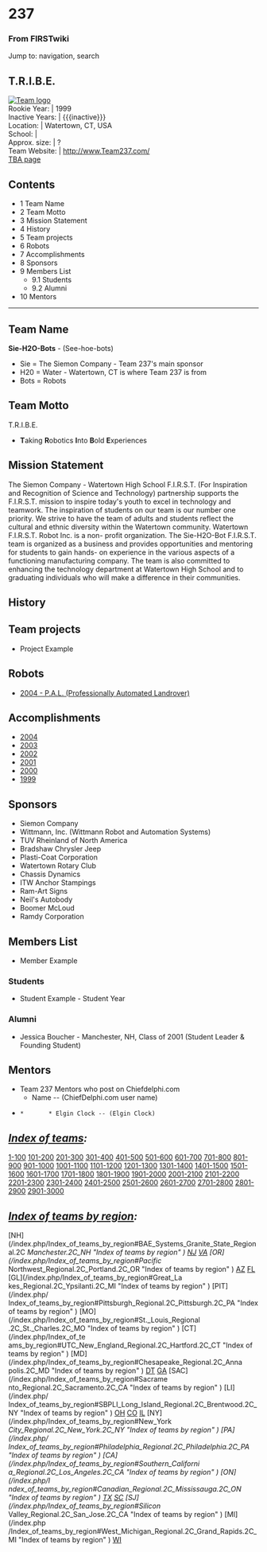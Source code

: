 # 237

### From FIRSTwiki

Jump to: navigation, search

T.R.I.B.E.  
---  
[![Team logo](/media/b/b2/Theteamlogo.jpg)](/index.php/Image:Theteamlogo.jpg
"Team logo" )  
Rookie Year: | 1999  
Inactive Years: | {{{inactive}}}  
Location: | Watertown, CT, USA  
School: |  
Approx. size: | ?  
Team Website: | <http://www.Team237.com/>  
[TBA page](http://www.thebluealliance.net/tbatv/team.php?team=237
"http://www.thebluealliance.net/tbatv/team.php?team=237" )  
  
  

## Contents

  * 1 Team Name
  * 2 Team Motto
  * 3 Mission Statement
  * 4 History
  * 5 Team projects
  * 6 Robots
  * 7 Accomplishments
  * 8 Sponsors
  * 9 Members List
    * 9.1 Students
    * 9.2 Alumni
  * 10 Mentors  
---  
  

## Team Name

**Sie-H2O-Bots** \- (See-hoe-bots) 

  * Sie = The Siemon Company - Team 237's main sponsor 
  * H20 = Water - Watertown, CT is where Team 237 is from 
  * Bots = Robots 


## Team Motto

T.R.I.B.E.

  * **T**aking **R**obotics **I**nto **B**old **E**xperiences 


## Mission Statement

The Siemon Company - Watertown High School F.I.R.S.T. (For Inspiration and
Recognition of Science and Technology) partnership supports the F.I.R.S.T.
mission to inspire today's youth to excel in technology and teamwork. The
inspiration of students on our team is our number one priority. We strive to
have the team of adults and students reflect the cultural and ethnic diversity
within the Watertown community. Watertown F.I.R.S.T. Robot Inc. is a non-
profit organization. The Sie-H2O-Bot F.I.R.S.T. team is organized as a
business and provides opportunities and mentoring for students to gain hands-
on experience in the various aspects of a functioning manufacturing company.
The team is also committed to enhancing the technology department at Watertown
High School and to graduating individuals who will make a difference in their
communities.


## History


## Team projects

  * Project Example 


## Robots

  * [2004 - P.A.L. (Professionally Automated Landrover)](/index.php/237_in_2004 "237 in 2004" )


## Accomplishments

  * [2004](/index.php/237_in_2004 "237 in 2004" )
  * [2003](/index.php/237_in_2003 "237 in 2003" )
  * [2002](/index.php/237_in_2002 "237 in 2002" )
  * [2001](/index.php?title=237_in_2001&action=edit "237 in 2001" )
  * [2000](/index.php?title=237_in_2000&action=edit "237 in 2000" )
  * [1999](/index.php?title=237_in_1999&action=edit "237 in 1999" )


## Sponsors

  * Siemon Company 
  * Wittmann, Inc. (Wittmann Robot and Automation Systems) 
  * TUV Rheinland of North America 
  * Bradshaw Chrysler Jeep 
  * Plasti-Coat Corporation 
  * Watertown Rotary Club 
  * Chassis Dynamics 
  * ITW Anchor Stampings 
  * Ram-Art Signs 
  * Neil's Autobody 
  * Boomer McLoud 
  * Ramdy Corporation 


## Members List

  * Member Example 


### Students

  * Student Example - Student Year 


### Alumni

  * Jessica Boucher - Manchester, NH, Class of 2001 (Student Leader &amp; Founding Student) 


## Mentors

  * Team 237 Mentors who post on Chiefdelphi.com 
    * Name -- (ChiefDelphi.com user name) 
  *     *       * Elgin Clock -- (Elgin Clock) 
_[Index of teams](/index.php/Index_of_teams "Index of teams" ):_  
---  
  
[1-100](/index.php/Index_of_teams#1-100 "Index of teams" )
[101-200](/index.php/Index_of_teams#101-200 "Index of teams" )
[201-300](/index.php/Index_of_teams#201-300 "Index of teams" )
[301-400](/index.php/Index_of_teams#301-400 "Index of teams" )
[401-500](/index.php/Index_of_teams#401-500 "Index of teams" )
[501-600](/index.php/Index_of_teams#501-600 "Index of teams" )
[601-700](/index.php/Index_of_teams#601-700 "Index of teams" )
[701-800](/index.php/Index_of_teams#701-800 "Index of teams" )
[801-900](/index.php/Index_of_teams#801-900 "Index of teams" )
[901-1000](/index.php/Index_of_teams#901-1000 "Index of teams" )
[1001-1100](/index.php/Index_of_teams#1001-1100 "Index of teams" )
[1101-1200](/index.php/Index_of_teams#1101-1200 "Index of teams" )
[1201-1300](/index.php/Index_of_teams#1201-1300 "Index of teams" )
[1301-1400](/index.php/Index_of_teams#1301-1400 "Index of teams" )
[1401-1500](/index.php/Index_of_teams#1401-1500 "Index of teams" )
[1501-1600](/index.php/Index_of_teams#1501-1600 "Index of teams" )
[1601-1700](/index.php/Index_of_teams#1601-1700 "Index of teams" )
[1701-1800](/index.php/Index_of_teams#1701-1800 "Index of teams" )
[1801-1900](/index.php/Index_of_teams#1801-1900 "Index of teams" )
[1901-2000](/index.php/Index_of_teams#1901-2000 "Index of teams" )
[2001-2100](/index.php/Index_of_teams#2001-2100 "Index of teams" )
[2101-2200](/index.php/Index_of_teams#2101-2200 "Index of teams" )
[2201-2300](/index.php/Index_of_teams#2201-2300 "Index of teams" )
[2301-2400](/index.php/Index_of_teams#2301-2400 "Index of teams" )
[2401-2500](/index.php/Index_of_teams#2401-2500 "Index of teams" )
[2501-2600](/index.php/Index_of_teams#2501-2600 "Index of teams" )
[2601-2700](/index.php/Index_of_teams#2601-2700 "Index of teams" )
[2701-2800](/index.php/Index_of_teams#2701-2800 "Index of teams" )
[2801-2900](/index.php/Index_of_teams#2801-2900 "Index of teams" )
[2901-3000](/index.php/Index_of_teams#2901-3000 "Index of teams" )  
  
_[Index of teams by region](/index.php/Index_of_teams_by_region "Index of
teams by region" ):_  
---  
  
[NH](/index.php/Index_of_teams_by_region#BAE_Systems_Granite_State_Regional.2C
_Manchester.2C_NH "Index of teams by region" )
[NJ](/index.php/Index_of_teams_by_region#New_Jersey_Regional.2C_Trenton.2C_NJ
"Index of teams by region" )
[VA](/index.php/Index_of_teams_by_region#NASA.2FVCU_Regional.2C_Richmond.2C_VA
"Index of teams by region" ) [OR](/index.php/Index_of_teams_by_region#Pacific_
Northwest_Regional.2C_Portland.2C_OR "Index of teams by region" )
[AZ](/index.php/Index_of_teams_by_region#Arizona_Regional.2C_Phoenix.2C_AZ
"Index of teams by region" )
[FL](/index.php/Index_of_teams_by_region#Florida_Regional.2C_Orlando.2C_FL
"Index of teams by region" ) [GL](/index.php/Index_of_teams_by_region#Great_La
kes_Regional.2C_Ypsilanti.2C_MI "Index of teams by region" ) [PIT](/index.php/
Index_of_teams_by_region#Pittsburgh_Regional.2C_Pittsburgh.2C_PA "Index of
teams by region" ) [MO](/index.php/Index_of_teams_by_region#St._Louis_Regional
.2C_St._Charles.2C_MO "Index of teams by region" ) [CT](/index.php/Index_of_te
ams_by_region#UTC_New_England_Regional.2C_Hartford.2C_CT "Index of teams by
region" ) [MD](/index.php/Index_of_teams_by_region#Chesapeake_Regional.2C_Anna
polis.2C_MD "Index of teams by region" )
[DT](/index.php/Index_of_teams_by_region#Detroit_Regional.2C_Detroit.2C_MI
"Index of teams by region" )
[GA](/index.php/Index_of_teams_by_region#Peachtree_Regional.2C_Duluth.2C_GA
"Index of teams by region" ) [SAC](/index.php/Index_of_teams_by_region#Sacrame
nto_Regional.2C_Sacramento.2C_CA "Index of teams by region" ) [LI](/index.php/
Index_of_teams_by_region#SBPLI_Long_Island_Regional.2C_Brentwood.2C_NY "Index
of teams by region" )
[OH](/index.php/Index_of_teams_by_region#Buckeye_Regional.2C_Cleveland.2C_OH
"Index of teams by region" )
[CO](/index.php/Index_of_teams_by_region#Colorado_Regional.2C_Denver.2C_CO
"Index of teams by region" )
[IL](/index.php/Index_of_teams_by_region#Midwest_Regional.2C_Evanston.2C_IL
"Index of teams by region" ) [NY](/index.php/Index_of_teams_by_region#New_York
_City_Regional.2C_New_York.2C_NY "Index of teams by region" ) [PA](/index.php/
Index_of_teams_by_region#Philadelphia_Regional.2C_Philadelphia.2C_PA "Index of
teams by region" ) [CA](/index.php/Index_of_teams_by_region#Southern_Californi
a_Regional.2C_Los_Angeles.2C_CA "Index of teams by region" ) [ON](/index.php/I
ndex_of_teams_by_region#Canadian_Regional.2C_Mississauga.2C_ON "Index of teams
by region" )
[TX](/index.php/Index_of_teams_by_region#Lone_Star_Regional.2C_Houston.2C_TX
"Index of teams by region" )
[SC](/index.php/Index_of_teams_by_region#Palmetto_Regional.2C_Columbia.2C_SC
"Index of teams by region" ) [SJ](/index.php/Index_of_teams_by_region#Silicon_
Valley_Regional.2C_San_Jose.2C_CA "Index of teams by region" ) [MI](/index.php
/Index_of_teams_by_region#West_Michigan_Regional.2C_Grand_Rapids.2C_MI "Index
of teams by region" )
[WI](/index.php/Index_of_teams_by_region#Wisconsin_Regional.2C_Milwaukee.2C_WI
"Index of teams by region" )  
  
